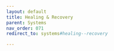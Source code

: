 ```yaml
---
layout: default
title: Healing & Recovery
parent: Systems
nav_order: 071
redirect_to: systems#healing--recovery

---
```

